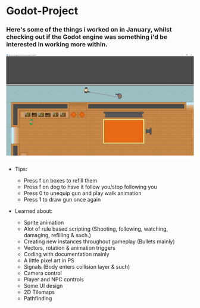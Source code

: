 # Godot-Project

### Here's some of the things i worked on in January, whilst checking out if the Godot engine was something i'd be interested in working more within.

<img src="busmafia.png" width="800" >

* Tips:
  * Press f on boxes to refill them
  * Press f on dog to have it follow you/stop following you
  * Press 0 to unequip gun and play walk animation
  * Press 1 to draw gun once again

* Learned about:
  * Sprite animation
  * Alot of rule based scripting (Shooting, following, watching, damaging, refilling & such.)
  * Creating new instances throughout gameplay (Bullets mainly)
  * Vectors, rotation & animation triggers
  * Coding with documentation mainly
  * A little pixel art in PS
  * Signals (Body enters collision layer & such)
  * Camera control
  * Player and NPC controls
  * Some UI design
  * 2D Tilemaps
  * Pathfinding
  
